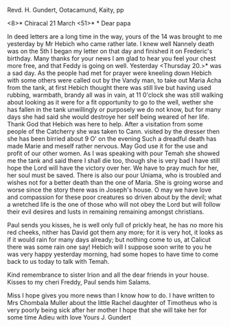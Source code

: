 Revd. H. Gundert, Ootacamund, Kaity, pp

<8>* Chiracal 21 March <51>*
 <Friday>*
Dear papa

In deed letters are a long time in the way, yours of the 14 was brought to me yesterday by Mr Hebich who came rather late. I knew well Nannely death was on the 5th I began my letter on that day and finished it on Frederic's birthday. Many thanks for your news I am glad to hear you feel your chest more free, and that Feddy is going on well. Yesterday <Thursday 20.>* was a sad day. As the people had met for prayer were kneeling down Hebich with some others were called out by the Vandy man, to take out Maria Acha from the tank, at first Hebich thought there was still live but having used rubbing, warmbath, brandy all was in vain, at 11 0'clock she was still walking about looking as it were for a fit opportunity to go to the well, wether she has fallen in the tank unwillingly or purposely we do not know, but for many days she had said she would destroye her self being weared of her life. Thank God that Hebich was here to help. After a visitation from some people of the Catcherry she was taken to Cann. visited by the dresser then she has been birried about 9 O' on the evening Such a dreadful death has made Marie and meself rather nervous. May God use it for the use and profit of our other women. As I was speaking with pour Temah she showed me the tank and said there I shall die too, though she is very bad I have still hope the Lord will have the victory over her. We have to pray much for her, her soul must be saved. There is also our pour Uniama, who is troubled and wishes not for a better death than the one of Maria. She is groing worse and worse since the story there was in Joseph's house. O may we have love and compassion for these poor creatures so driven about by the devil; what a wretched life is the one of those who will not obey the Lord but will follow their evil desires and lusts in remaining remaining amongst christians.

Paul sends you kisses, he is well only full of prickly heat, he has no more his red cheeks, nither has David got them any more; for it is very hot, it looks as if it would rain for many days already; but nothing come to us, at Calicut there was some rain one say! Hebich will I suppose soon write to you he was very happy yesterday morning, had some hopes to have time to come back to us today to talk with Temah.

Kind remembrance to sister Irion and all the dear friends in your house. Kisses to my cheri Freddy, Paul sends him Salams.

Miss I hope gives you more news than I know how to do. I have written to Mrs Chombala Muller about the little Rachel daughter of Timotheus who is very poorly being sick after her mother I hope that she will take her for some time Adieu with love
 Yours J. Gundert

